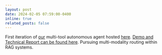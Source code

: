 ```yaml
---
layout: post
date: 2024-02-05 07:59:00-0400
inline: true
related_posts: false
---
```


First iteration of <a href='https://github.com/e-lab/'>our</a> multi-tool autonomous agent hosted <a href='https://eugenio-a3n.streamlit.app/'>here</a>. <a href='https://github.com/e-lab/AI-Assistant'>Demo and Technical Report can be found here</a>. Pursuing multi-modality routing within RAG systems. 

